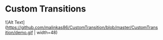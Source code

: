 # Custom Transitions
![Alt Text](https://github.com/malinkas86/CustomTransition/blob/master/CustomTransition/demo.gif | width=48)
